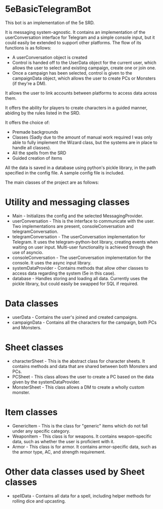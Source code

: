 # 5eBasicTelegramBot

This bot is an implementation of the 5e SRD.

It is messaging system-agnostic. It contains an implementation of the userConversation interface for Telegram and a simple console input, but it could easily be extended to support other platforms.
The flow of its functions is as follows:
- A userConversation object is created
- Control is handed off to the UserData object for the current user, which allows the user to select and existing campaign, create one or join one.
- Once a campaign has been selected, control is given to the campaignData object, which allows the user to create PCs or Monsters (if they're a DM).

It allows the user to link accounts between platforms to access data across them.

It offers the ability for players to create characters in a guided manner, abiding by the rules listed in the SRD.

It offers the choice of:
- Premade backgrounds
- Classes (Sadly due to the amount of manual work required I was only able to fully implement the Wizard class, but the systems are in place to handle all classes).
- All the spells from the SRD
- Guided creation of items


All the data is saved in a database using python's pickle library, in the path specified in the config file.
A sample config file is included.

The main classes of the project are as follows:

# Utility and messaging classes
- Main - Initializes the config and the selected MessagingProvider.
- userConversation - This is the interface to communicate with the user. Two implementations are present, consoleConversation and telegramConversation.
- telegramConversation - The userConversation implementation for Telegram. It uses the telegram-python-bot library, creating events when waiting on user input. Multi-user functionality is achieved through the use of asyncio.
- consoleConversation - The userConversation implementation for the console. It uses the async input library.
- systemDataProvider - Contains methods that allow other classes to access data regarding the system (5e in this case).
- database - Handles storing and loading all data. Currently uses the pickle library, but could easily be swapped for SQL if required.

# Data classes
- userData - Contains the user's joined and created campaigns.
- campaignData - Contains all the characters for the campaign, both PCs and Monsters.

# Sheet classes
- characterSheet - This is the abstract class for character sheets. It contains methods and data that are shared between both Monsters and PCs.
- PCSheet - This class allows the user to create a PC based on the data given by the systemDataProvider.
- MonsterSheet - This class allows a DM to create a wholly custom monster.

# Item classes
- GenericItem - This is the class for "generic" items which do not fall under any specific category.
- WeaponItem - This class is for weapons. It contains weapon-specific data, such as whether the user is proficient with it.
- Armor - This class is for armor. It contains armor-specific data, such as the armor type, AC, and strength requirement.

# Other data classes used by Sheet classes
- spellData - Contains all data for a spell, including helper methods for rolling dice and upcasting.

